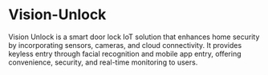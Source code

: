 # Vision-Unlock
Vision Unlock is a smart door lock IoT solution that enhances home security by incorporating sensors, cameras, and cloud connectivity. It provides keyless entry through facial recognition and mobile app entry, offering convenience, security, and real-time monitoring to users.
